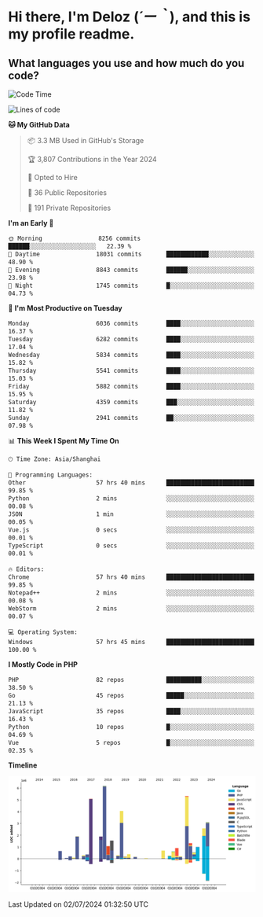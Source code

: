 # **Hi there, I'm Deloz (*´ー｀*), and this is my profile readme.**

## **What languages you use and how much do you code?**

<!--START_SECTION:waka-->
![Code Time](http://img.shields.io/badge/Code%20Time-4%2C335%20hrs%2058%20mins-blue)

![Lines of code](https://img.shields.io/badge/From%20Hello%20World%20I%27ve%20Written-41.0%20million%20lines%20of%20code-blue)

**🐱 My GitHub Data** 

> 📦 3.3 MB Used in GitHub's Storage 
 > 
> 🏆 3,807 Contributions in the Year 2024
 > 
> 💼 Opted to Hire
 > 
> 📜 36 Public Repositories 
 > 
> 🔑 191 Private Repositories 
 > 
**I'm an Early 🐤** 

```text
🌞 Morning                8256 commits        ██████░░░░░░░░░░░░░░░░░░░   22.39 % 
🌆 Daytime                18031 commits       ████████████░░░░░░░░░░░░░   48.90 % 
🌃 Evening                8843 commits        ██████░░░░░░░░░░░░░░░░░░░   23.98 % 
🌙 Night                  1745 commits        █░░░░░░░░░░░░░░░░░░░░░░░░   04.73 % 
```
📅 **I'm Most Productive on Tuesday** 

```text
Monday                   6036 commits        ████░░░░░░░░░░░░░░░░░░░░░   16.37 % 
Tuesday                  6282 commits        ████░░░░░░░░░░░░░░░░░░░░░   17.04 % 
Wednesday                5834 commits        ████░░░░░░░░░░░░░░░░░░░░░   15.82 % 
Thursday                 5541 commits        ████░░░░░░░░░░░░░░░░░░░░░   15.03 % 
Friday                   5882 commits        ████░░░░░░░░░░░░░░░░░░░░░   15.95 % 
Saturday                 4359 commits        ███░░░░░░░░░░░░░░░░░░░░░░   11.82 % 
Sunday                   2941 commits        ██░░░░░░░░░░░░░░░░░░░░░░░   07.98 % 
```


📊 **This Week I Spent My Time On** 

```text
🕑︎ Time Zone: Asia/Shanghai

💬 Programming Languages: 
Other                    57 hrs 40 mins      █████████████████████████   99.85 % 
Python                   2 mins              ░░░░░░░░░░░░░░░░░░░░░░░░░   00.08 % 
JSON                     1 min               ░░░░░░░░░░░░░░░░░░░░░░░░░   00.05 % 
Vue.js                   0 secs              ░░░░░░░░░░░░░░░░░░░░░░░░░   00.01 % 
TypeScript               0 secs              ░░░░░░░░░░░░░░░░░░░░░░░░░   00.01 % 

🔥 Editors: 
Chrome                   57 hrs 40 mins      █████████████████████████   99.85 % 
Notepad++                2 mins              ░░░░░░░░░░░░░░░░░░░░░░░░░   00.08 % 
WebStorm                 2 mins              ░░░░░░░░░░░░░░░░░░░░░░░░░   00.07 % 

💻 Operating System: 
Windows                  57 hrs 45 mins      █████████████████████████   100.00 % 
```

**I Mostly Code in PHP** 

```text
PHP                      82 repos            ██████████░░░░░░░░░░░░░░░   38.50 % 
Go                       45 repos            █████░░░░░░░░░░░░░░░░░░░░   21.13 % 
JavaScript               35 repos            ████░░░░░░░░░░░░░░░░░░░░░   16.43 % 
Python                   10 repos            █░░░░░░░░░░░░░░░░░░░░░░░░   04.69 % 
Vue                      5 repos             █░░░░░░░░░░░░░░░░░░░░░░░░   02.35 % 
```



**Timeline**

![Lines of Code chart](https://raw.githubusercontent.com/deloz/deloz/main/assets/bar_graph.png)


 Last Updated on 02/07/2024 01:32:50 UTC
<!--END_SECTION:waka-->
